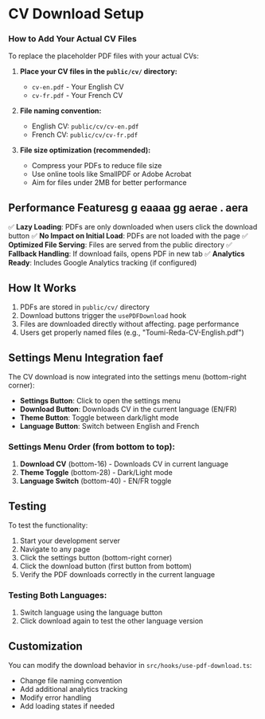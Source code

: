 # CV Download Setup

### How to Add Your Actual CV Files

To replace the placeholder PDF files with your actual CVs:

1. **Place your CV files in the `public/cv/` directory:**
   - `cv-en.pdf` - Your English CV
   - `cv-fr.pdf` - Your French CV

2. **File naming convention:**
   - English CV: `public/cv/cv-en.pdf`
   - French CV: `public/cv/cv-fr.pdf`

3. **File size optimization (recommended):**
   - Compress your PDFs to reduce file size
   - Use online tools like SmallPDF or Adobe Acrobat
   - Aim for files under 2MB for better performance

## Performance Featuresg g eaaaa gg               aerae    . aera

✅ **Lazy Loading**: PDFs are only downloaded when users click the download button
✅ **No Impact on Initial Load**: PDFs are not loaded with the page
✅ **Optimized File Serving**: Files are served from the public directory
✅ **Fallback Handling**: If download fails, opens PDF in new tab
✅ **Analytics Ready**: Includes Google Analytics tracking (if configured)

## How It Works

1. PDFs are stored in `public/cv/` directory
2. Download buttons trigger the `usePDFDownload` hook
3.  Files are downloaded   directly without affecting.  page performance
4. Users get properly named files (e.g., "Toumi-Reda-CV-English.pdf")

## Settings Menu Integration  faef
 <!-- foaejfae f -->
The CV download is now integrated into the settings menu (bottom-right corner):

- **Settings Button**: Click to open the settings menu
- **Download Button**: Downloads CV in the current language (EN/FR)
- **Theme Button**: Toggle between dark/light mode
- **Language Button**: Switch between English and French

### Settings Menu Order (from bottom to top):
1. **Download CV** (bottom-16) - Downloads CV in current language
2. **Theme Toggle** (bottom-28) - Dark/Light mode
3. **Language Switch** (bottom-40) - EN/FR toggle

## Testing

To test the functionality:
1. Start your development server
2. Navigate to any page
3. Click the settings button (bottom-right corner)
4. Click the download button (first button from bottom)
5. Verify the PDF downloads correctly in the current language

### Testing Both Languages:
1. Switch language using the language button
2. Click download again to test the other language version

## Customization

You can modify the download behavior in `src/hooks/use-pdf-download.ts`:
- Change file naming convention
- Add additional analytics tracking
- Modify error handling
- Add loading states if needed
